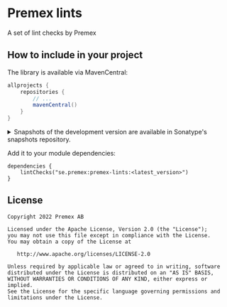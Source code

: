 # Premex lints

A set of lint checks by Premex

## How to include in your project

The library is available via MavenCentral:

```groovy
allprojects {
    repositories {
        // ...
        mavenCentral()
    }
}
```

<details>
<summary>Snapshots of the development version are available in Sonatype's snapshots repository.</summary>
<p>

```groovy
repositories {
    // ...
    maven {
        url = uri("https://s01.oss.sonatype.org/content/repositories/snapshots/")
    }
}
```
```groovy
dependencies {
    lintChecks("se.premex:premex-lints:1.0.0-SNAPSHOT")
}
```

</p>
</details>

Add it to your module dependencies:

```
dependencies {
    lintChecks("se.premex:premex-lints:<latest_version>")
}
```

License
--------

    Copyright 2022 Premex AB

    Licensed under the Apache License, Version 2.0 (the "License");
    you may not use this file except in compliance with the License.
    You may obtain a copy of the License at

       http://www.apache.org/licenses/LICENSE-2.0

    Unless required by applicable law or agreed to in writing, software
    distributed under the License is distributed on an "AS IS" BASIS,
    WITHOUT WARRANTIES OR CONDITIONS OF ANY KIND, either express or implied.
    See the License for the specific language governing permissions and
    limitations under the License.